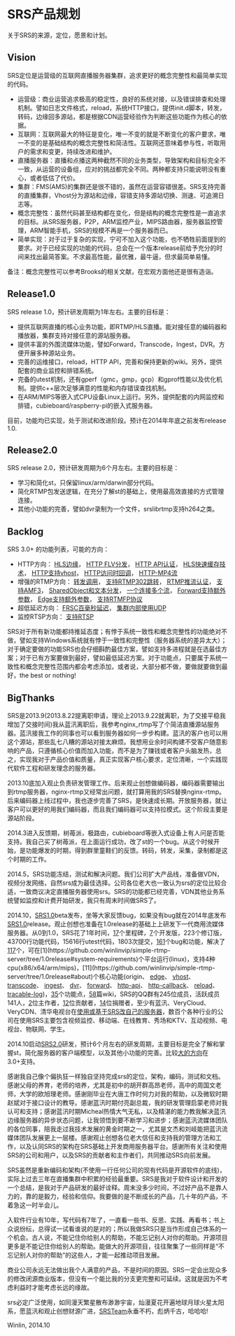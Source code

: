 # SRS产品规划

关于SRS的来源，定位，愿景和计划。

## Vision

SRS定位是运营级的互联网直播服务器集群，追求更好的概念完整性和最简单实现的代码。

* 运营级：商业运营追求极高的稳定性，良好的系统对接，以及错误排查和处理机制。譬如日志文件格式，reload，系统HTTP接口，提供init.d脚本，转发，转码，边缘回多源站，都是根据CDN运营经验作为判断这些功能作为核心的依据。
* 互联网：互联网最大的特征是变化，唯一不变的就是不断变化的客户要求，唯一不变的是基础结构的概念完整性和简洁性。互联网还意味着参与性，听取用户的需求和变更，持续改进和维护。
* 直播服务器：直播和点播这两种截然不同的业务类型，导致架构和目标完全不一致，从运营的设备组，应对的挑战都完全不同。两种都支持只能说明没有重心，或者低估了代价。
* 集群：FMS(AMS)的集群还是很不错的，虽然在运营容错很差。SRS支持完善的直播集群，Vhost分为源站和边缘，容错支持多源站切换、测速、可追溯日志等。
* 概念完整性：虽然代码甚至结构都在变化，但是结构的概念完整性是一直追求的目标。从SRS服务器，P2P，ARM监控产业，MIPS路由器，服务器监控管理，ARM智能手机，SRS的规模不再是一个服务器而已。
* 简单实现：对于过于复杂的实现，宁可不加入这个功能，也不牺牲前面提到的要求。对于已经实现的功能的代码，总会在一个版本release前给予充分的时间来找出最简答案。不求最高性能，最优雅，最牛逼，但求最简单易懂。

备注：概念完整性可以参考Brooks的相关文献，在宏观方面他还是很有造诣。

## Release1.0

SRS release 1.0，预计研发周期为1年左右。主要的目标是：

* 提供互联网直播的核心业务功能，即RTMP/HLS直播。能对接任意的编码器和播放器，集群支持对接任意的源站服务器。
* 提供丰富的外围流媒体功能，譬如Forward，Transcode，Ingest，DVR。方便开展多种源站业务。
* 完善的运维接口，reload，HTTP API，完善和保持更新的wiki。另外，提供配套的商业监控和排错系统。
* 完备的utest机制，还有gperf（gmc，gmp，gcp）和gprof性能以及优化机制。提供c++层次足够满意的性能和内存错误查找机制。
* 在ARM/MIPS等嵌入式CPU设备Linux上运行。另外，提供配套的内网监控和排错，cubieboard/raspberry-pi的嵌入式服务器。

目前，功能均已实现，处于测试和改进阶段。预计在2014年年底之前发布release 1.0.

## Release2.0

SRS release 2.0，预计研发周期为6个月左右。主要的目标是：

* 学习和简化st，只保留linux/arm/darwin部分代码。
* 简化RTMP包发送逻辑，在充分了解st的基础上，使用最高效直接的方式管理连接。
* 其他小功能的完善，譬如dvr录制为一个文件，srslibrtmp支持h264之类。

## Backlog

SRS 3.0+ 的功能列表，可能的方向：

* HTTP方向：
<a href="https://github.com/winlinvip/simple-rtmp-server/issues/130" target="_blank">HLS边缘</a>，
<a href="https://github.com/winlinvip/simple-rtmp-server/issues/129" target="_blank">HTTP FLV分发</a>，
<a href="https://github.com/winlinvip/simple-rtmp-server/issues/83" target="_blank">HTTP API认证</a>，
<a href="https://github.com/winlinvip/simple-rtmp-server/issues/139" target="_blank">HLS快速缓存技术</a>，
<a href="https://github.com/winlinvip/simple-rtmp-server/issues/140" target="_blank">HTTP支持vhost</a>，
<a href="https://github.com/winlinvip/simple-rtmp-server/issues/52" target="_blank">HTTP访问时回调</a>，
<a href="https://github.com/winlinvip/simple-rtmp-server/issues/174" target="_blank">HTTP-MP4流</a>
* 增强的RTMP方向：
<a href="https://github.com/winlinvip/simple-rtmp-server/issues/106" target="_blank">转发调用</a>，
<a href="https://github.com/winlinvip/simple-rtmp-server/issues/92" target="_blank">支持RTMP302跳转</a>，
<a href="https://github.com/winlinvip/simple-rtmp-server/issues/71" target="_blank">RTMP推流认证</a>，
<a href="https://github.com/winlinvip/simple-rtmp-server/issues/131" target="_blank">支持AMF3</a>，
<a href="https://github.com/winlinvip/simple-rtmp-server/issues/132" target="_blank">SharedObject和文本分发</a>，
<a href="https://github.com/winlinvip/simple-rtmp-server/issues/156" target="_blank">一个连接多个流</a>，
<a href="https://github.com/winlinvip/simple-rtmp-server/issues/163" target="_blank">Forward支持额外参数</a>，
<a href="https://github.com/winlinvip/simple-rtmp-server/issues/164" target="_blank">Edge支持额外参数</a>，
<a href="https://github.com/winlinvip/simple-rtmp-server/issues/93" target="_blank">支持RTMFP协议</a>
* 超低延迟方向：
<a href="https://github.com/winlinvip/simple-rtmp-server/issues/120" target="_blank">FRSC百毫秒延迟</a>，
<a href="https://github.com/winlinvip/simple-rtmp-server/issues/94" target="_blank">集群内部使用UDP</a>
* 监控RTSP方向：
<a href="https://github.com/winlinvip/simple-rtmp-server/issues/133" target="_blank">支持RTSP</a>

SRS对于所有新功能都持推延态度；有悖于系统一致性和概念完整性的功能绝对不做，譬如支持Windows系统就有悖于一致性和完整性（服务器系统的差异太大）；对于确定要做的功能SRS也会仔细斟酌最佳方案，譬如支持多进程就是在选最佳方案；对于已有方案要做到最好，譬如最低延迟方案。对于功能点，只要属于系统一致性和概念完整性范围内都会考虑添加，或者说，大部分都不做，要做就要做到最好，the best or nothing!

## BigThanks

SRS是2013.9(2013.8.22提离职申请，理论上2013.9.22就离职，为了交接平稳我增加了交接时间)我从蓝汛离职后，我参考nginx_rtmp写了个简洁直播源站服务器。蓝汛接我工作的同事也可以看到服务器如何一步步构建。蓝汛的客户也可以用这个源站，那些乱七八糟的源站对接太麻烦。我想用业余时间构建不受客户随意影响的产品，只遵循核心价值而加入功能，而不是为了赚钱或者客户头脑发热，总之，实现我对于产品价值和质量，真正实现客户核心要求，定位清晰，一个实践现代软件工程和研发理念的服务器。

2013.10底加入观止负责研发管理工作。后来观止创想做编码器，编码器需要输出到rtmp服务器，nginx-rtmp又经常出问题，就打算用我的SRS替换nginx-rtmp。后来编码器上线过程中，我也逐步完善了SRS，是快速成长期。开放服务器，就让客户可以更好的用我们编码器，而且我们编码器可以支持拉模式。这个阶段主要是源站阶段。

2014.3进入反馈期，树苺派，极路由，cubieboard等嵌入式设备上有人问是否能支持。我自己买了树苺派，在上面运行成功，改了st的一个bug。从这个时候开始，是功能爆发的时期，得到群里童鞋们的反馈。转码，转发，采集，录制都是这个时期的工作。

2014.5，SRS功能冻结，测试和解决问题。我们公司扩大产品线，准备做VDN，视频分发网络，自然srs成为最佳选择。公司各位老大也一致认为srs的定位比较合适，一致商议决定直播服务器使用srs。SRS的功能都已经完善，VDN其他业务系统譬如监控和计费开始研发，我只有周末时间做SRS了。

2014.10，[SRS1.0](https://github.com/winlinvip/simple-rtmp-server/wiki/EN_Product#release10)beta发布，坐等大家反馈bug，如果没有bug就在2014年底发布[SRS1.0](https://github.com/winlinvip/simple-rtmp-server/wiki/EN_Product#release10)release。观止创想也准备在1.0release的基础上上研发下一代商用流媒体服务器。从0到1.0，SRS花了1年时间，[17](https://github.com/winlinvip/simple-rtmp-server/releases)个里程碑，[7](https://github.com/winlinvip/simple-rtmp-server/tree/1.0release#releases)个开发版，223个修订版，43700行功能代码，15616行utest代码，1803次提交，[161](https://github.com/winlinvip/simple-rtmp-server/issues)个bug和功能，解决了[117](https://github.com/winlinvip/simple-rtmp-server/issues?q=milestone%3A"srs+1.0+release")个，可在[1](https://github.com/winlinvip/simple-rtmp-server/tree/1.0release#system-requirements)个平台运行(linux)，支持4种cpu(x86/x64/arm/mips)，[11](https://github.com/winlinvip/simple-rtmp-server/tree/1.0release#about)个核心功能(origin、 [edge](https://github.com/winlinvip/simple-rtmp-server/wiki/EN_Edge)、 [vhost](https://github.com/winlinvip/simple-rtmp-server/wiki/EN_RtmpUrlVhost)、 [transcode](https://github.com/winlinvip/simple-rtmp-server/wiki/EN_FFMPEG)、 [ingest](https://github.com/winlinvip/simple-rtmp-server/wiki/EN_Ingest)、 [dvr](https://github.com/winlinvip/simple-rtmp-server/wiki/EN_DVR)、 [forward](https://github.com/winlinvip/simple-rtmp-server/wiki/EN_FFMPEG)、 [http-api](https://github.com/winlinvip/simple-rtmp-server/wiki/EN_HTTPApi)、 [http-callback](https://github.com/winlinvip/simple-rtmp-server/wiki/EN_HTTPCallback)、 [reload](https://github.com/winlinvip/simple-rtmp-server/wiki/EN_Reload)、 [tracable-log](https://github.com/winlinvip/simple-rtmp-server/wiki/EN_SrsLog))，[35](https://github.com/winlinvip/simple-rtmp-server/tree/1.0release#summary)个功能点，[58](https://github.com/winlinvip/simple-rtmp-server/wiki/EN_CNHome)篇wiki，SRS的QQ群有245位成员，活跃成员141人，[2](https://github.com/winlinvip/simple-rtmp-server/tree/1.0release#authors)位主作者，[12](https://github.com/winlinvip/simple-rtmp-server/blob/master/AUTHORS.txt)位贡献者，[14](https://github.com/winlinvip/simple-rtmp-server/tree/1.0release#donation)位捐赠者，至少有蓝汛、VeryCloud、VeryCDN、清华电视台在[使用或基于SRS改自己的服务器](https://github.com/winlinvip/simple-rtmp-server/wiki/EN_Sample)，数百个各种行业的公司在使用SRS主要包含视频监控、移动端、在线教育、秀场和KTV、互动视频、电视台、物联网、学生。

2014.10启动[SRS2.0](https://github.com/winlinvip/simple-rtmp-server/wiki/EN_Product#release20)研发，预计6个月左右的研发周期，主要目标是完全了解和掌握st，简化服务器的客户端模型，以及其他小功能的完善。比较[大的方向](https://github.com/winlinvip/simple-rtmp-server/wiki/EN_Product#backlog)在3.0+支持。

感谢我自己像个偏执狂一样独自坚持完成srs的定位，架构，编码，测试和文档。感谢父母的养育，老师的培养，尤其是初中的胡开群高昂老师，高中的周国文老师，大学的欧旭理老师。感谢刚毕业在大唐工作时何力对我的帮助，以及微软时期赵斌对于接口设计的教导。感谢蓝汛时期付亮副总裁，我的研发管理启蒙老师对我认可和支持；感谢蓝汛时期Micheal热情大气无私，以及精湛的能力教我解决蓝汛边缘服务器的异步状态问题，让我领悟到要不断学习和进步；感谢蓝汛流媒体团队的各位同事，陪我走过我技术发展的黄金时期之一，尤其是文杰和刘岐能把蓝汛流媒体团队发展更上一层楼。感谢观止创想各位老大信任和支持我的管理方法和工作，以及认同SRS的架构在SRS基础上开发商用服务器平台。感谢所有关注和使用SRS的公司和用户，以及SRS的贡献者和主作者们，共同推动SRS向前发展。

SRS虽然是重新编码和架构(不使用一行任何公司的现有代码是开源软件的底线)，实际上过去三年在直播集群中积累的经验最重要。SRS是我对于软件设计和开发的一个总结，是我对于产品研发的最好诠释。周末没多少时间，不过好产品不是靠人力的，靠的是毅力，经验和信仰。我要做的是不断成长的产品，几十年的产品，不着急这一时半会儿。

入软件行业有10年，写代码有7年了，一直看一些书、反思、实践、再看书；书上众说纷纭，总得试一试看谁说的是对的；所以我做SRS只是当作形成自己体系的一个机会。古人说，不能记住你给别人的帮助，不能忘记别人对你的帮助。开源项目更多是不能记住你给别人的帮助。能做大的开源项目，往往聚集了一些同样是“不忘记别人对你的帮助”的这些人，才能一起推动项目发展。

商业公司永远无法做出我个人满意的产品，不是时间的原因。SRS一定会出现众多的修改闭源商业版本，但没有一个能比我的分支更完整和可延续。这就是因为不考虑利益时才能考虑长远的缘故。

srs必定广泛使用，如同漫天繁星散布渺渺宇宙，灿漫夏花开遍地球月球火星太阳系，愿蓝汛和观止创想财源广进，[SRSTeam](https://github.com/winlinvip/simple-rtmp-server/tree/1.0release#authors)永垂不朽，彪炳千古，哈哈哈!

Winlin, 2014.10